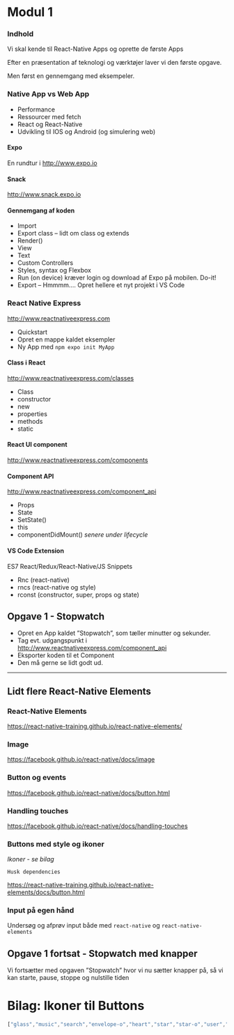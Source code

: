 # Modul 1
### Indhold
Vi skal kende til React-Native Apps og oprette de første Apps

Efter en præsentation af teknologi og værktøjer laver vi den første opgave.

Men først en gennemgang med eksempeler.

### Native App vs Web App
- Performance
- Ressourcer med fetch
- React og React-Native
- Udvikling til IOS og Android (og simulering web)

#### Expo
En rundtur i http://www.expo.io

#### Snack
http://www.snack.expo.io

#### Gennemgang af koden
- Import
- Export class – lidt om class og extends	
- Render()
- View
- Text
- Custom Controllers
- Styles, syntax og Flexbox
- Run (on device) kræver login og download af Expo på mobilen. Do-it!
- Export – Hmmmm…. Opret hellere et nyt projekt i VS Code

### React Native Express
http://www.reactnativeexpress.com
- Quickstart
- Opret en mappe kaldet eksempler
- Ny App med `npm expo init MyApp` 

#### Class i React
http://www.reactnativeexpress.com/classes
- Class
- constructor
- new
- properties
- methods
- static

#### React UI component
http://www.reactnativeexpress.com/components

#### Component API
http://www.reactnativeexpress.com/component_api
- Props
- State
- SetState()
- this
- componentDidMount() *senere under lifecycle*

#### VS Code Extension
ES7 React/Redux/React-Native/JS Snippets
- Rnc (react-native) 
- rncs (react-native og style)
- rconst (constructor, super, props og state)

## Opgave 1 - Stopwatch
- Opret en App kaldet ”Stopwatch”, som tæller minutter og sekunder.
- Tag evt. udgangspunkt i http://www.reactnativeexpress.com/component_api
- Eksporter koden til et Component
- Den må gerne se lidt godt ud. 

---

## Lidt flere React-Native Elements

### React-Native Elements
https://react-native-training.github.io/react-native-elements/

### Image
https://facebook.github.io/react-native/docs/image


### Button og events

https://facebook.github.io/react-native/docs/button.html

### Handling touches

https://facebook.github.io/react-native/docs/handling-touches


### Buttons med style og ikoner
*Ikoner - se bilag*

`Husk dependencies`

  https://react-native-training.github.io/react-native-elements/docs/button.html

### Input på egen hånd
Undersøg og afprøv input både med `react-native` og `react-native-elements`


## Opgave 1 fortsat - Stopwatch med knapper
  Vi fortsætter med opgaven ”Stopwatch” hvor vi nu sætter knapper på, så vi kan starte, pause, stoppe og nulstille tiden 


# Bilag: Ikoner til Buttons
```javascript
["glass","music","search","envelope-o","heart","star","star-o","user","film","th-large","th","th-list","check","remove","close","times","search-plus","search-minus","power-off","signal","gear","cog","trash-o","home","file-o","clock-o","road","download","arrow-circle-o-down","arrow-circle-o-up","inbox","play-circle-o","rotate-right","repeat","refresh","list-alt","lock","flag","headphones","volume-off","volume-down","volume-up","qrcode","barcode","tag","tags","book","bookmark","print","camera","font","bold","italic","text-height","text-width","align-left","align-center","align-right","align-justify","list","dedent","outdent","indent","video-camera","photo","image","picture-o","pencil","map-marker","adjust","tint","edit","pencil-square-o","share-square-o","check-square-o","arrows","step-backward","fast-backward","backward","play","pause","stop","forward","fast-forward","step-forward","eject","chevron-left","chevron-right","plus-circle","minus-circle","times-circle","check-circle","question-circle","info-circle","crosshairs","times-circle-o","check-circle-o","ban","arrow-left","arrow-right","arrow-up","arrow-down","mail-forward","share","expand","compress","plus","minus","asterisk","exclamation-circle","gift","leaf","fire","eye","eye-slash","warning","exclamation-triangle","plane","calendar","random","comment","magnet","chevron-up","chevron-down","retweet","shopping-cart","folder","folder-open","arrows-v","arrows-h","bar-chart-o","bar-chart","twitter-square","facebook-square","camera-retro","key","gears","cogs","comments","thumbs-o-up","thumbs-o-down","star-half","heart-o","sign-out","linkedin-square","thumb-tack","external-link","sign-in","trophy","github-square","upload","lemon-o","phone","square-o","bookmark-o","phone-square","twitter","facebook-f","facebook","github","unlock","credit-card","feed","rss","hdd-o","bullhorn","bell","certificate","hand-o-right","hand-o-left","hand-o-up","hand-o-down","arrow-circle-left","arrow-circle-right","arrow-circle-up","arrow-circle-down","globe","wrench","tasks","filter","briefcase","arrows-alt","group","users","chain","link","cloud","flask","cut","scissors","copy","files-o","paperclip","save","floppy-o","square","navicon","reorder","bars","list-ul","list-ol","strikethrough","underline","table","magic","truck","pinterest","pinterest-square","google-plus-square","google-plus","money","caret-down","caret-up","caret-left","caret-right","columns","unsorted","sort","sort-down","sort-desc","sort-up","sort-asc","envelope","linkedin","rotate-left","undo","legal","gavel","dashboard","tachometer","comment-o","comments-o","flash","bolt","sitemap","umbrella","paste","clipboard","lightbulb-o","exchange","cloud-download","cloud-upload","user-md","stethoscope","suitcase","bell-o","coffee","cutlery","file-text-o","building-o","hospital-o","ambulance","medkit","fighter-jet","beer","h-square","plus-square","angle-double-left","angle-double-right","angle-double-up","angle-double-down","angle-left","angle-right","angle-up","angle-down","desktop","laptop","tablet","mobile-phone","mobile","circle-o","quote-left","quote-right","spinner","circle","mail-reply","reply","github-alt","folder-o","folder-open-o","smile-o","frown-o","meh-o","gamepad","keyboard-o","flag-o","flag-checkered","terminal","code","mail-reply-all","reply-all","star-half-empty","star-half-full","star-half-o","location-arrow","crop","code-fork","unlink","chain-broken","question","info","exclamation","superscript","subscript","eraser","puzzle-piece","microphone","microphone-slash","shield","calendar-o","fire-extinguisher","rocket","maxcdn","chevron-circle-left","chevron-circle-right","chevron-circle-up","chevron-circle-down","html5","css3","anchor","unlock-alt","bullseye","ellipsis-h","ellipsis-v","rss-square","play-circle","ticket","minus-square","minus-square-o","level-up","level-down","check-square","pencil-square","external-link-square","share-square","compass","toggle-down","caret-square-o-down","toggle-up","caret-square-o-up","toggle-right","caret-square-o-right","euro","eur","gbp","dollar","usd","rupee","inr","cny","rmb","yen","jpy","ruble","rouble","rub","won","krw","bitcoin","btc","file","file-text","sort-alpha-asc","sort-alpha-desc","sort-amount-asc","sort-amount-desc","sort-numeric-asc","sort-numeric-desc","thumbs-up","thumbs-down","youtube-square","youtube","xing","xing-square","youtube-play","dropbox","stack-overflow","instagram","flickr","adn","bitbucket","bitbucket-square","tumblr","tumblr-square","long-arrow-down","long-arrow-up","long-arrow-left","long-arrow-right","apple","windows","android","linux","dribbble","skype","foursquare","trello","female","male","gittip","gratipay","sun-o","moon-o","archive","bug","vk","weibo","renren","pagelines","stack-exchange","arrow-circle-o-right","arrow-circle-o-left","toggle-left","caret-square-o-left","dot-circle-o","wheelchair","vimeo-square","turkish-lira","try","plus-square-o","space-shuttle","slack","envelope-square","wordpress","openid","institution","bank","university","mortar-board","graduation-cap","yahoo","google","reddit","reddit-square","stumbleupon-circle","stumbleupon","delicious","digg","pied-piper-pp","pied-piper-alt","drupal","joomla","language","fax","building","child","paw","spoon","cube","cubes","behance","behance-square","steam","steam-square","recycle","automobile","car","cab","taxi","tree","spotify","deviantart","soundcloud","database","file-pdf-o","file-word-o","file-excel-o","file-powerpoint-o","file-photo-o","file-picture-o","file-image-o","file-zip-o","file-archive-o","file-sound-o","file-audio-o","file-movie-o","file-video-o","file-code-o","vine","codepen","jsfiddle","life-bouy","life-buoy","life-saver","support","life-ring","circle-o-notch","ra","resistance","rebel","ge","empire","git-square","git","y-combinator-square","yc-square","hacker-news","tencent-weibo","qq","wechat","weixin","send","paper-plane","send-o","paper-plane-o","history","circle-thin","header","paragraph","sliders","share-alt","share-alt-square","bomb","soccer-ball-o","futbol-o","tty","binoculars","plug","slideshare","twitch","yelp","newspaper-o","wifi","calculator","paypal","google-wallet","cc-visa","cc-mastercard","cc-discover","cc-amex","cc-paypal","cc-stripe","bell-slash","bell-slash-o","trash","copyright","at","eyedropper","paint-brush","birthday-cake","area-chart","pie-chart","line-chart","lastfm","lastfm-square","toggle-off","toggle-on","bicycle","bus","ioxhost","angellist","cc","shekel","sheqel","ils","meanpath","buysellads","connectdevelop","dashcube","forumbee","leanpub","sellsy","shirtsinbulk","simplybuilt","skyatlas","cart-plus","cart-arrow-down","diamond","ship","user-secret","motorcycle","street-view","heartbeat","venus","mars","mercury","intersex","transgender","transgender-alt","venus-double","mars-double","venus-mars","mars-stroke","mars-stroke-v","mars-stroke-h","neuter","genderless","facebook-official","pinterest-p","whatsapp","server","user-plus","user-times","hotel","bed","viacoin","train","subway","medium","yc","y-combinator","optin-monster","opencart","expeditedssl","battery-4","battery","battery-full","battery-3","battery-three-quarters","battery-2","battery-half","battery-1","battery-quarter","battery-0","battery-empty","mouse-pointer","i-cursor","object-group","object-ungroup","sticky-note","sticky-note-o","cc-jcb","cc-diners-club","clone","balance-scale","hourglass-o","hourglass-1","hourglass-start","hourglass-2","hourglass-half","hourglass-3","hourglass-end","hourglass","hand-grab-o","hand-rock-o","hand-stop-o","hand-paper-o","hand-scissors-o","hand-lizard-o","hand-spock-o","hand-pointer-o","hand-peace-o","trademark","registered","creative-commons","gg","gg-circle","tripadvisor","odnoklassniki","odnoklassniki-square","get-pocket","wikipedia-w","safari","chrome","firefox","opera","internet-explorer","tv","television","contao","500px","amazon","calendar-plus-o","calendar-minus-o","calendar-times-o","calendar-check-o","industry","map-pin","map-signs","map-o","map","commenting","commenting-o","houzz","vimeo","black-tie","fonticons","reddit-alien","edge","credit-card-alt","codiepie","modx","fort-awesome","usb","product-hunt","mixcloud","scribd","pause-circle","pause-circle-o","stop-circle","stop-circle-o","shopping-bag","shopping-basket","hashtag","bluetooth","bluetooth-b","percent","gitlab","wpbeginner","wpforms","envira","universal-access","wheelchair-alt","question-circle-o","blind","audio-description","volume-control-phone","braille","assistive-listening-systems","asl-interpreting","american-sign-language-interpreting","deafness","hard-of-hearing","deaf","glide","glide-g","signing","sign-language","low-vision","viadeo","viadeo-square","snapchat","snapchat-ghost","snapchat-square","pied-piper","first-order","yoast","themeisle","google-plus-circle","google-plus-official","fa","font-awesome","handshake-o","envelope-open","envelope-open-o","linode","address-book","address-book-o","vcard","address-card","vcard-o","address-card-o","user-circle","user-circle-o","user-o","id-badge","drivers-license","id-card","drivers-license-o","id-card-o","quora","free-code-camp","telegram","thermometer-4","thermometer","thermometer-full","thermometer-3","thermometer-three-quarters","thermometer-2","thermometer-half","thermometer-1","thermometer-quarter","thermometer-0","thermometer-empty","shower","bathtub","s15","bath","podcast","window-maximize","window-minimize","window-restore","times-rectangle","window-close","times-rectangle-o","window-close-o","bandcamp","grav","etsy","imdb","ravelry","eercast","microchip","snowflake-o","superpowers","wpexplorer","meetup"].
```
